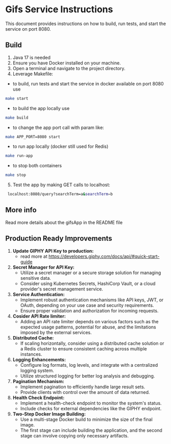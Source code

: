# Gifs Service Instructions

This document provides instructions on how to build, run tests, and start the service on port 8080.

## Build

1. Java 17 is needed
2. Ensure you have Docker installed on your machine.
3. Open a terminal and navigate to the project directory.
4. Leverage Makefile:

* to build, run tests and start the service in docker available on port 8080 use
```bash
make start
```
* to build the app locally use
```bash
make build
```
* to change the app port call with param like:
```bash
make APP_PORT=8080 start
```
* to run app locally (docker still used for Redis)
```bash
make run-app
```
* to stop both containers
```bash
make stop
```

5. Test the app by making GET calls to localhost:
  
```bash
 localhost:8080/query?searchTerm=a&searchTerm=b
```

## More info
Read more details about the gifsApp in the README file

## Production Ready Improvements

1. **Update GIPHY API Key to production:**
   - read more at https://developers.giphy.com/docs/api/#quick-start-guide
2. **Secret Manager for API Key:**
   - Utilize a secret manager or a secure storage solution for managing sensitive data.
   - Consider using Kubernetes Secrets, HashiCorp Vault, or a cloud provider's secret management service.
3. **Service Authentication:**
   - Implement robust authentication mechanisms like API keys, JWT, or OAuth, depending on your use case and security requirements.
   - Ensure proper validation and authorization for incoming requests.
4.  **Cosider API Rate limiter:**
    - Adding an API rate limiter depends on various factors such as the expected usage patterns, potential for abuse, and the limitations imposed by the external services.
5. **Distributed Cache:**
   - If scaling horizontally, consider using a distributed cache solution or a Redis cluster to ensure consistent caching across multiple instances.
6. **Logging Enhancements:**
   - Configure log formats, log levels, and integrate with a centralized logging system.
   - Utilize structured logging for better log analysis and debugging.
7. **Pagination Mechanism:**
   - Implement pagination to efficiently handle large result sets.
   - Provide clients with control over the amount of data returned.
8. **Health Check Endpoint:**
   - Implement a health-check endpoint to monitor the system's status.
   - Include checks for external dependencies like the GIPHY endpoint.
9. **Two-Step Docker Image Building:**
   - Use a multi-stage Docker build to minimize the size of the final image.
   - The first stage can include building the application, and the second stage can involve copying only necessary artifacts.
